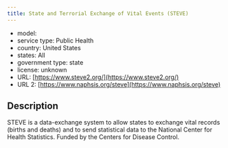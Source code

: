 ```yaml
---
title: State and Terrorial Exchange of Vital Events (STEVE)
---
```


- model: 
- service type: Public Health
- country: United States
- states: All
- government type: state
- license: unknown
- URL: [https://www.steve2.org/](https://www.steve2.org/)
- URL 2: [https://www.naphsis.org/steve](https://www.naphsis.org/steve)

## Description
STEVE is a data-exchange system to allow states to exchange vital records (births and deaths) and to send statistical data to the National Center for Health Statistics. Funded by the Centers for Disease Control.
